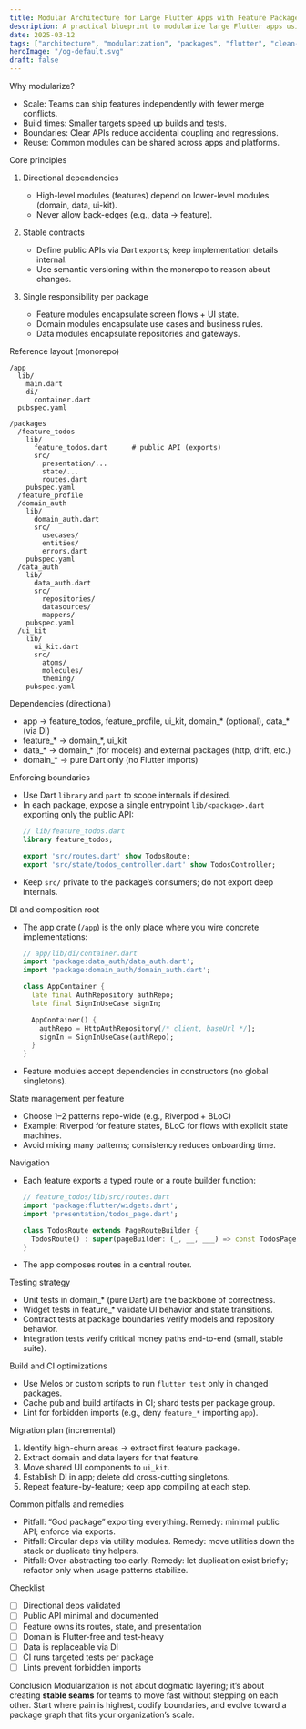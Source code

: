 ```yaml
---
title: Modular Architecture for Large Flutter Apps with Feature Packages
description: A practical blueprint to modularize large Flutter apps using feature packages, clear boundaries, and stable APIs.
date: 2025-03-12
tags: ["architecture", "modularization", "packages", "flutter", "clean-architecture"]
heroImage: "/og-default.svg"
draft: false
---
```


Why modularize?
- Scale: Teams can ship features independently with fewer merge conflicts.
- Build times: Smaller targets speed up builds and tests.
- Boundaries: Clear APIs reduce accidental coupling and regressions.
- Reuse: Common modules can be shared across apps and platforms.

Core principles
1) Directional dependencies
   - High-level modules (features) depend on lower-level modules (domain, data, ui-kit).
   - Never allow back-edges (e.g., data → feature).

2) Stable contracts
   - Define public APIs via Dart `export`s; keep implementation details internal.
   - Use semantic versioning within the monorepo to reason about changes.

3) Single responsibility per package
   - Feature modules encapsulate screen flows + UI state.
   - Domain modules encapsulate use cases and business rules.
   - Data modules encapsulate repositories and gateways.

Reference layout (monorepo)
```
/app
  lib/
    main.dart
    di/
      container.dart
  pubspec.yaml

/packages
  /feature_todos
    lib/
      feature_todos.dart      # public API (exports)
      src/
        presentation/...
        state/...
        routes.dart
    pubspec.yaml
  /feature_profile
  /domain_auth
    lib/
      domain_auth.dart
      src/
        usecases/
        entities/
        errors.dart
    pubspec.yaml
  /data_auth
    lib/
      data_auth.dart
      src/
        repositories/
        datasources/
        mappers/
    pubspec.yaml
  /ui_kit
    lib/
      ui_kit.dart
      src/
        atoms/
        molecules/
        theming/
    pubspec.yaml
```

Dependencies (directional)
- app → feature_todos, feature_profile, ui_kit, domain_* (optional), data_* (via DI)
- feature_* → domain_*, ui_kit
- data_* → domain_* (for models) and external packages (http, drift, etc.)
- domain_* → pure Dart only (no Flutter imports)

Enforcing boundaries
- Use Dart `library` and `part` to scope internals if desired.
- In each package, expose a single entrypoint `lib/<package>.dart` exporting only the public API:
  ```dart
  // lib/feature_todos.dart
  library feature_todos;

  export 'src/routes.dart' show TodosRoute;
  export 'src/state/todos_controller.dart' show TodosController;
  ```
- Keep `src/` private to the package’s consumers; do not export deep internals.

DI and composition root
- The app crate (`/app`) is the only place where you wire concrete implementations:
  ```dart
  // app/lib/di/container.dart
  import 'package:data_auth/data_auth.dart';
  import 'package:domain_auth/domain_auth.dart';

  class AppContainer {
    late final AuthRepository authRepo;
    late final SignInUseCase signIn;

    AppContainer() {
      authRepo = HttpAuthRepository(/* client, baseUrl */);
      signIn = SignInUseCase(authRepo);
    }
  }
  ```
- Feature modules accept dependencies in constructors (no global singletons).

State management per feature
- Choose 1–2 patterns repo-wide (e.g., Riverpod + BLoC)
- Example: Riverpod for feature states, BLoC for flows with explicit state machines.
- Avoid mixing many patterns; consistency reduces onboarding time.

Navigation
- Each feature exports a typed route or a route builder function:
  ```dart
  // feature_todos/lib/src/routes.dart
  import 'package:flutter/widgets.dart';
  import 'presentation/todos_page.dart';

  class TodosRoute extends PageRouteBuilder {
    TodosRoute() : super(pageBuilder: (_, __, ___) => const TodosPage());
  }
  ```
- The app composes routes in a central router.

Testing strategy
- Unit tests in domain_* (pure Dart) are the backbone of correctness.
- Widget tests in feature_* validate UI behavior and state transitions.
- Contract tests at package boundaries verify models and repository behavior.
- Integration tests verify critical money paths end-to-end (small, stable suite).

Build and CI optimizations
- Use Melos or custom scripts to run `flutter test` only in changed packages.
- Cache pub and build artifacts in CI; shard tests per package group.
- Lint for forbidden imports (e.g., deny `feature_*` importing `app`).

Migration plan (incremental)
1) Identify high-churn areas → extract first feature package.
2) Extract domain and data layers for that feature.
3) Move shared UI components to `ui_kit`.
4) Establish DI in app; delete old cross-cutting singletons.
5) Repeat feature-by-feature; keep app compiling at each step.

Common pitfalls and remedies
- Pitfall: “God package” exporting everything. Remedy: minimal public API; enforce via exports.
- Pitfall: Circular deps via utility modules. Remedy: move utilities down the stack or duplicate tiny helpers.
- Pitfall: Over-abstracting too early. Remedy: let duplication exist briefly; refactor only when usage patterns stabilize.

Checklist
- [ ] Directional deps validated
- [ ] Public API minimal and documented
- [ ] Feature owns its routes, state, and presentation
- [ ] Domain is Flutter-free and test-heavy
- [ ] Data is replaceable via DI
- [ ] CI runs targeted tests per package
- [ ] Lints prevent forbidden imports

Conclusion
Modularization is not about dogmatic layering; it’s about creating **stable seams** for teams to move fast without stepping on each other. Start where pain is highest, codify boundaries, and evolve toward a package graph that fits your organization’s scale.